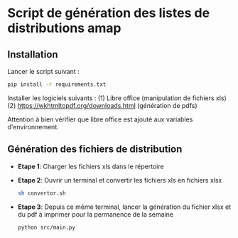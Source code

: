 # Script de génération des listes de distributions amap

## Installation

Lancer le script suivant : 
  ```bash
  pip install -r requirements.txt
  ```

Installer les logiciels suivants : 
(1) Libre office (manipulation de fichiers xls)
(2) https://wkhtmltopdf.org/downloads.html (génération de pdfs)

Attention à bien vérifier que libre office est ajouté aux variables d'environnement.  

## Génération des fichiers de distribution
- **Etape 1**: Charger les fichiers xls dans le répertoire

- **Etape 2**: Ouvrir un terminal et convertir les fichiers xls en fichiers xlsx
  ```bash
  sh convertor.sh
  ```
- **Etape 3**: Depuis ce même terminal, lancer la génération du fichier xlsx et du pdf à imprimer pour la permanence de la semaine
  ```bash
  python src/main.py
  ```
